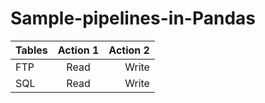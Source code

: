 # Sample-pipelines-in-Pandas





| Tables   |   Action 1    |Action 2|
|----------|:-------------:|------:|
|FTP | Read | Write| 
|SQL | Read | Write| 
